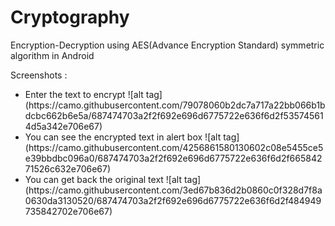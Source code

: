 Cryptography
============

Encryption-Decryption using AES(Advance Encryption Standard) symmetric algorithm in Android

Screenshots : 
<ul> 
<li> Enter the text to encrypt 
![alt tag](https://camo.githubusercontent.com/79078060b2dc7a717a22bb066b1bdcbc662b6e5a/687474703a2f2f692e696d6775722e636f6d2f535745614d5a342e706e67)

</li>

<li> You can see the encrypted text in alert box 
![alt tag](https://camo.githubusercontent.com/4256861580130602c08e5455ce5e39bbdbc096a0/687474703a2f2f692e696d6775722e636f6d2f66584271526c632e706e67)
</li>

<li> You can get back the original text 
![alt tag](https://camo.githubusercontent.com/3ed67b836d2b0860c0f328d7f8a0630da3130520/687474703a2f2f692e696d6775722e636f6d2f484949735842702e706e67)
 </li>
</ul>